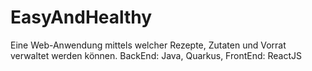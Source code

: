 # EasyAndHealthy

Eine Web-Anwendung mittels welcher Rezepte, Zutaten und Vorrat verwaltet werden können.
BackEnd: Java, Quarkus, FrontEnd: ReactJS

